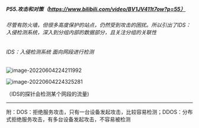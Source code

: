 ##### P55.攻击和对策（https://www.bilibili.com/video/BV1JV411t7ow?p=55）

###### 尽管有防火墙，但很多高度保护的站点，仍然受到攻击的困扰。所以引出了IDS：入侵检测系统，深入到分组内部的数据部分，且关注分组的关联性

###### IDS：入侵检测系统	面向网段进行检测

![image-20220604224211992](http://1.15.139.112:5000/static/typoraFigureBed/image-20220604224211992.png)

![image-20220604224325281](http://1.15.139.112:5000/static/typoraFigureBed/image-20220604224325281.png)

（IDS的探针会检测某个网段的流量)

----

附：DOS：拒绝服务攻击，只有一台设备发起攻击，比较容易检测；DDOS：分布式拒绝服务攻击，有多台设备发起攻击，不容易被检测